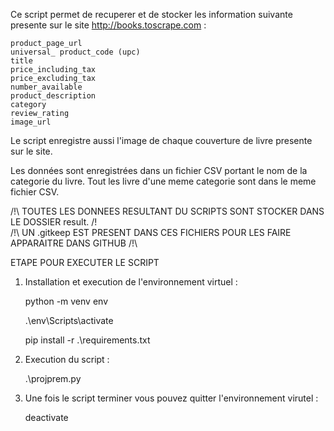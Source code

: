 Ce script permet de recuperer et de stocker les information suivante presente sur le site http://books.toscrape.com :

    product_page_url
    universal_ product_code (upc)
    title
    price_including_tax
    price_excluding_tax
    number_available
    product_description
    category
    review_rating
    image_url

Le script enregistre aussi l'image de chaque couverture de livre presente sur le site.

Les données sont enregistrées dans un fichier CSV portant le nom de la categorie du livre. Tout les livre d'une meme categorie sont dans le meme fichier CSV.


/!\ TOUTES LES DONNEES RESULTANT DU SCRIPTS SONT STOCKER DANS LE DOSSIER result. /!\
/!\ UN .gitkeep EST PRESENT DANS CES FICHIERS POUR LES FAIRE APPARAITRE DANS GITHUB /!\


ETAPE POUR EXECUTER LE SCRIPT
1. Installation et execution de l'environnement virtuel :

    python -m venv env

    .\env\Scripts\activate
    
    pip install -r .\requirements.txt

2. Execution du script :

    .\projprem.py

3. Une fois le script terminer vous pouvez quitter l'environnement virutel :

    deactivate
